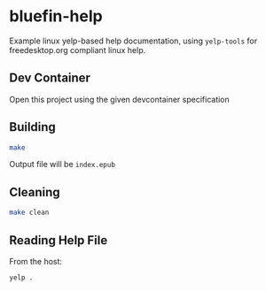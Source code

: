 # bluefin-help
Example linux yelp-based help documentation, using `yelp-tools` for freedesktop.org compliant linux help.

## Dev Container
Open this project using the given devcontainer specification

## Building

```bash
make
```

Output file will be `index.epub`

## Cleaning

```bash
make clean
```

## Reading Help File

From the host:

```bash
yelp .
```
